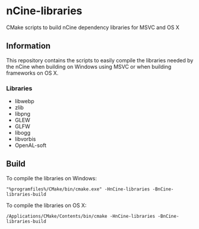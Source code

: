 # nCine-libraries
CMake scripts to build nCine dependency libraries for MSVC and OS X

## Information
This repository contains the scripts to easily compile the libraries needed by the nCine when building on Windows using MSVC or when building frameworks on OS X.

### Libraries
- libwebp
- zlib
- libpng
- GLEW
- GLFW
- libogg
- libvorbis
- OpenAL-soft

## Build
To compile the libraries on Windows:

```
"%programfiles%/CMake/bin/cmake.exe" -HnCine-libraries -BnCine-libraries-build
```

To compile the libraries on OS X:

```
/Applications/CMake/Contents/bin/cmake -HnCine-libraries -BnCine-libraries-build
```
